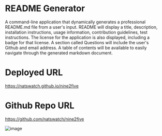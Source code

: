 # README Generator
 A command-line application that dynamically generates a professional README.md file from a user's input. 
README will display a title, description, installation instructions, usage information, contribution guidelines, test instructions. The license for the application is also displayed, including a badge for that license. A section called Questions will include the user's Github and email address. A table of contents will be available to easily navigate through the generated markdown document.



# Deployed URL
https://natswatch.github.io/nine2five

# Github Repo URL
https://github.com/natswatch/nine2five

![image](https://user-images.githubusercontent.com/24613646/90992079-4b3bfe00-e562-11ea-8525-5f973f6fd067.png)